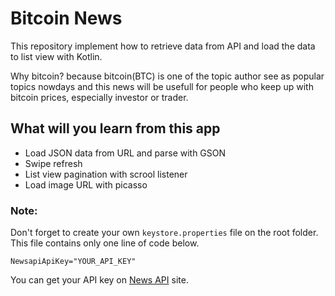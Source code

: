 # Bitcoin  News

This repository implement how to retrieve data from API and load the data to list view with Kotlin.

Why bitcoin? because bitcoin(BTC) is one of the topic author see as popular topics nowdays and this news will be usefull for people who keep up with bitcoin prices, especially investor or trader.

## What will you learn from this app

- Load JSON data from URL and parse with GSON
- Swipe refresh
- List view pagination with scrool listener
- Load image URL with picasso

### Note:

Don't forget to create your own `keystore.properties` file on the root folder. This file contains only one line of code below.
```
NewsapiApiKey="YOUR_API_KEY"
```
You can get your API key on [News API](https://newsapi.org/) site.
